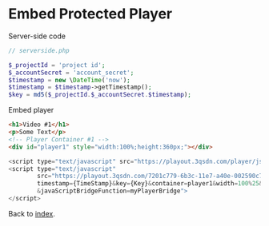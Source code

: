 # Embed Protected Player

Server-side code

```php
// serverside.php

$_projectId = 'project id';
$_accountSecret = 'account_secret';
$timestamp = new \DateTime('now');
$timestamp = $timestamp->getTimestamp();
$key = md5($_projectId.$_accountSecret.$timestamp);
```

Embed player

```html
<h1>Video #1</h1>
<p>Some Text</p>
<!-- Player Container #1 -->
<div id="player1" style="width:100%;height:360px;"></div>
```
```javascript
<script type="text/javascript" src="https://playout.3qsdn.com/player/js/sdnplayer.js"></script>
<script type="text/javascript"
        src="https://playout.3qsdn.com/7201c779-6b3c-11e7-a40e-002590c750be?js=true&
        timestamp={TimeStamp}&key={Key}&container=player1&width=100%25&height=360
        &javaScriptBridgeFunction=myPlayerBridge">
</script>
```

Back to [index](../README.md).